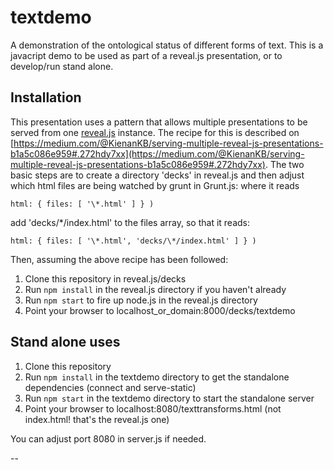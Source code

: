# textdemo
A demonstration of the ontological status of different forms of text.
This is a javacript demo to be used as part of a reveal.js presentation, or to develop/run stand alone.

## Installation
This presentation uses a pattern that allows multiple presentations to be served from one [reveal.js](https://github.com/hakimel/reveal.js/) instance. The recipe for this is described on [https://medium.com/@KienanKB/serving-multiple-reveal-js-presentations-b1a5c086e959#.272hdy7xx](https://medium.com/@KienanKB/serving-multiple-reveal-js-presentations-b1a5c086e959#.272hdy7xx). The two basic steps are to create a directory 'decks' in reveal.js and then adjust which html files are being watched by grunt in Grunt.js: where it reads

	html: { files: [ '\*.html' ] } )

add 'decks/\*/index.html' to the files array, so that it reads:

	html: { files: [ '\*.html', 'decks/\*/index.html' ] } )

Then, assuming the above recipe has been followed:

1. Clone this repository in reveal.js/decks
2. Run `npm install` in the reveal.js directory if you haven't already
2. Run `npm start` to fire up node.js in the reveal.js directory
3. Point your browser to localhost_or_domain:8000/decks/textdemo

## Stand alone uses

1. Clone this repository
2. Run `npm install` in the textdemo directory to get the standalone dependencies (connect and serve-static) 
3. Run `npm start` in the textdemo directory to start the standalone server
4. Point your browser to localhost:8080/texttransforms.html (not index.html! that's the reveal.js one)

You can adjust port 8080 in server.js if needed.

--
